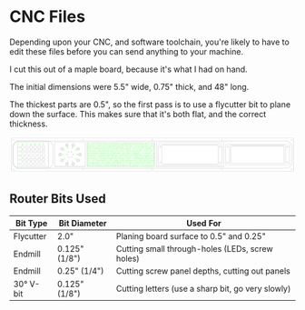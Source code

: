 # CNC Files

Depending upon your CNC, and software toolchain, you're likely to have to edit 
these files before you can send anything to your machine.

I cut this out of a maple board, because it's what I had on hand.

The initial dimensions were 5.5" wide, 0.75" thick, and 48" long.

The thickest parts are 0.5", so the first pass is to use a flycutter bit to plane 
down the surface. This makes sure that it's both flat, and the correct thickness.

![Cutting layout](all_box_faces_075_maple.png)

## Router Bits Used
Bit Type | Bit Diameter | Used For
---------|--------------|---------
Flycutter|2.0"          |Planing board surface to 0.5" and 0.25"
Endmill  |0.125" (1/8") |Cutting small through-holes (LEDs, screw holes)
Endmill  |0.25"  (1/4") |Cutting screw panel depths, cutting out panels
30° V-bit|0.125" (1/8") |Cutting letters (use a sharp bit, go very slowly)
